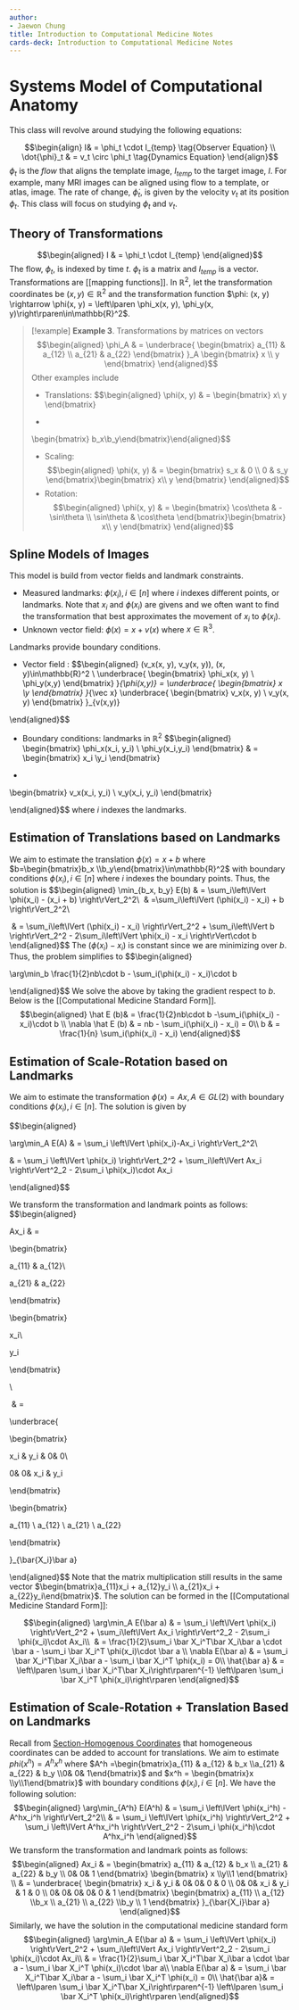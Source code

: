 ```yaml
---
author:
- Jaewon Chung
title: Introduction to Computational Medicine Notes
cards-deck: Introduction to Computational Medicine Notes
---
```

# Systems Model of Computational Anatomy
This class will revolve around studying the following equations:

$$\begin{align}
I& = \phi_t \cdot I_{temp} \tag{Observer Equation} \\
\dot{\phi}_t & = v_t \circ \phi_t \tag{Dynamics Equation}
\end{align}$$
$\phi_t$ is the _flow_ that aligns the template image, $I_{temp}$ to the target image, $I$. For example, many MRI images can be aligned using flow to a template, or atlas, image. The rate of change, $\dot\phi_t$, is given by the velocity $v_t$ at its position $\phi_t$. This class will focus on studying $\phi_t$ and $v_t$.

## Theory of Transformations
$$\begin{aligned}
I & = \phi_t \cdot I_{temp}
\end{aligned}$$
The flow, $\phi_t$, is indexed by time $t$. $\phi_t$ is a matrix and $I_{temp}$ is a vector. Transformations are [[mapping functions]]. In $\mathbb{R}^2$, let the transformation coordinates be $(x, y)\in\mathbb{R}^2$ and the transformation function $\phi: (x, y) \rightarrow \phi(x, y) = \left\lparen \phi_x(x, y), \phi_y(x, y)\right\rparen\in\mathbb{R}^2$.

> [!example]
> **Example 3**. Transformations by matrices on vectors
> $$\begin{aligned}
> \phi_A & = \underbrace{
> \begin{bmatrix}
> a_{11} & a_{12} \\
> a_{21} & a_{22}
> \end{bmatrix}
> }_A
> \begin{bmatrix}
> x \\
> y
> \end{bmatrix}
> \end{aligned}$$
> Other examples include
> - Translations:
> $$\begin{aligned}
>\phi(x, y) & = \begin{bmatrix} x\\ y \end{bmatrix}
>+
>\begin{bmatrix} b_x\\b_y\end{bmatrix}\end{aligned}$$
> - Scaling:
> $$\begin{aligned}
>\phi(x, y) & = \begin{bmatrix}
>s_x & 0 \\ 0 & s_y
> \end{bmatrix}\begin{bmatrix} x\\ y \end{bmatrix}
> \end{aligned}$$
> - Rotation:
> $$\begin{aligned}
>\phi(x, y) & = \begin{bmatrix}
>\cos\theta & -\sin\theta \\ \sin\theta & \cos\theta
>\end{bmatrix}\begin{bmatrix} x\\ y \end{bmatrix}
> \end{aligned}$$ 

## Spline Models of Images
This model is build from vector fields and landmark constraints.
- Measured landmarks: $\phi(x_i), i\in[n]$ where $i$ indexes different points, or landmarks. Note that $x_i$ and $\phi(x_i)$ are givens and we often want to find the transformation that best approximates the movement of $x_i$ to $\phi(x_i)$.
- Unknown vector field: $\phi(x) = x + v(x)$ where $x\in\mathbb{R}^3$.

Landmarks provide boundary conditions.
- Vector field :
$$\begin{aligned}
(v_x(x, y), v_y(x, y)), (x, y)\in\mathbb{R}^2 \\
\underbrace{
\begin{bmatrix}
\phi_x(x, y) \\
\phi_y(x,y)
\end{bmatrix}
}_{\phi(x,y)} =
\underbrace{
\begin{bmatrix}
x \\y
\end{bmatrix}
}_{\vec x}
\underbrace{
\begin{bmatrix}
v_x(x, y) \\ v_y(x, y)
\end{bmatrix}
}_{v(x,y)}

\end{aligned}$$
- Boundary conditions: landmarks in $\mathbb{R}^2$
$$\begin{aligned}
\begin{bmatrix}
\phi_x(x_i, y_i) \\
\phi_y(x_i,y_i)
\end{bmatrix} & =
\begin{bmatrix}
x_i \\y_i
\end{bmatrix}
+
\begin{bmatrix}
v_x(x_i, y_i) \\ v_y(x_i, y_i)
\end{bmatrix}

\end{aligned}$$
where $i$ indexes the landmarks.
## Estimation of Translations based on Landmarks
We aim to estimate the translation $\phi(x) = x+b$ where $b=\begin{bmatrix}b_x \\b_y\end{bmatrix}\in\mathbb{R}^2$ with boundary conditions $\phi(x_i), i\in[n]$ where $i$ indexes the boundary points. Thus, the solution is
$$\begin{aligned}
\min_{b_x, b_y} E(b) & = \sum_i\left\lVert \phi(x_i) - (x_i + b) \right\rVert_2^2\\
 & =\sum_i\left\lVert (\phi(x_i) - x_i) + b \right\rVert_2^2\\

 & = \sum_i\left\lVert (\phi(x_i) - x_i) \right\rVert_2^2 + \sum_i\left\lVert b \right\rVert_2^2 - 2\sum_i\left\lVert \phi(x_i) - x_i \right\rVert\cdot b
\end{aligned}$$
The $(\phi(x_i) - x_i)$ is constant since we are minimizing over $b$. Thus, the problem simplifies to
$$\begin{aligned}

\arg\min_b \frac{1}{2}nb\cdot b - \sum_i(\phi(x_i) - x_i)\cdot b

\end{aligned}$$
We solve the above by taking the gradient respect to $b$. Below is the [[Computational Medicine Standard Form]].
$$\begin{aligned}
\hat E (b)& = \frac{1}{2}nb\cdot b -\sum_i(\phi(x_i) - x_i)\cdot b \\
\nabla \hat E (b) & = nb - \sum_i(\phi(x_i) - x_i) = 0\\
b & = \frac{1}{n} \sum_i(\phi(x_i) - x_i)
\end{aligned}$$

## Estimation of Scale-Rotation based on Landmarks
We aim to estimate the transformation $\phi(x) = Ax, A\in GL(2)$ with boundary conditions $\phi(x_i), i\in[n]$. The solution is given by

$$\begin{aligned}

\arg\min_A E(A) & = \sum_i \left\lVert \phi(x_i)-Ax_i \right\rVert_2^2\\

& = \sum_i \left\lVert \phi(x_i) \right\rVert_2^2 + \sum_i\left\lVert Ax_i \right\rVert^2_2 - 2\sum_i \phi(x_i)\cdot Ax_i

\end{aligned}$$

We transform the transformation and landmark points as follows:
$$\begin{aligned}

Ax_i & =

\begin{bmatrix}

a_{11} & a_{12}\\

a_{21} & a_{22}

\end{bmatrix}



\begin{bmatrix}

x_i\\

y_i

\end{bmatrix}

\\

 & =

\underbrace{

\begin{bmatrix}

x_i & y_i & 0& 0\\

0& 0& x_i & y_i

\end{bmatrix}

\begin{bmatrix}

a_{11} \\ a_{12} \\ a_{21} \\ a_{22}

\end{bmatrix}

}_{\bar{X_i}\bar a}

\end{aligned}$$
Note that the matrix multiplication still results in the same vector $\begin{bmatrix}a_{11}x_i + a_{12}y_i \\ a_{21}x_i + a_{22}y_i\end{bmatrix}$.
The solution can be formed in the [[Computational Medicine Standard Form]]:

$$\begin{aligned}
\arg\min_A E(\bar a) & = \sum_i \left\lVert \phi(x_i) \right\rVert_2^2 + \sum_i\left\lVert Ax_i \right\rVert^2_2 - 2\sum_i \phi(x_i)\cdot Ax_i\\
 & = \frac{1}{2}\sum_i \bar X_i^T\bar X_i\bar a \cdot \bar a - \sum_i \bar X_i^T \phi(x_i)\cdot \bar a \\
\nabla E(\bar a) & =
\sum_i \bar X_i^T\bar X_i\bar a - \sum_i \bar X_i^T \phi(x_i) = 0\\
\hat{\bar a} & =
\left\lparen \sum_i \bar X_i^T\bar X_i\right\rparen^{-1}
\left\lparen \sum_i \bar X_i^T \phi(x_i)\right\rparen
\end{aligned}$$

## Estimation of Scale-Rotation + Translation Based on Landmarks

Recall from [Section-Homogenous Coordinates](#homogeneous-coordinates) that homogeneous coordinates can be added to account for translations. We aim to estimate $phi(x^h) = A^hx^h$ where $A^h =\begin{bmatrix}a_{11} & a_{12} & b_x \\a_{21} & a_{22} & b_y \\0& 0& 1\end{bmatrix}$ and $x^h = \begin{bmatrix}x \\y\\1\end{bmatrix}$
with boundary conditions $\phi(x_i), i\in[n]$. We have the following solution:
$$\begin{aligned}
\arg\min_{A^h} E(A^h) & = \sum_i \left\lVert \phi(x_i^h) - A^hx_i^h \right\rVert_2^2\\
& = \sum_i \left\lVert \phi(x_i^h) \right\rVert_2^2 + \sum_i \left\lVert A^hx_i^h \right\rVert_2^2 - 2\sum_i \phi(x_i^h)\cdot A^hx_i^h
\end{aligned}$$
We transform the transformation and landmark points as follows:
$$\begin{aligned}
Ax_i & =
\begin{bmatrix}
a_{11} & a_{12} & b_x \\
a_{21} & a_{22} & b_y \\
0& 0& 1
\end{bmatrix}
\begin{bmatrix}
x \\y\\1
\end{bmatrix} \\
& =
\underbrace{
\begin{bmatrix}
x_i & y_i & 0& 0& 0 & 0 \\
0& 0& x_i & y_i & 1 & 0 \\
0& 0& 0& 0& 0 & 1
\end{bmatrix}
\begin{bmatrix}
a_{11} \\ a_{12} \\b_x \\ a_{21} \\ a_{22} \\b_y \\ 1
\end{bmatrix}
}_{\bar{X_i}\bar a}
\end{aligned}$$
Similarly, we have the solution in the computational medicine standard form
$$\begin{aligned}
\arg\min_A E(\bar a) & = \sum_i \left\lVert \phi(x_i) \right\rVert_2^2 + \sum_i\left\lVert Ax_i \right\rVert^2_2 - 2\sum_i \phi(x_i)\cdot Ax_i\\
& = \frac{1}{2}\sum_i \bar X_i^T\bar X_i\bar a \cdot \bar a - \sum_i \bar X_i^T \phi(x_i)\cdot \bar a\\
\nabla E(\bar a) & =
\sum_i \bar X_i^T\bar X_i\bar a - \sum_i \bar X_i^T \phi(x_i) = 0\\
\hat{\bar a}& =
\left\lparen \sum_i \bar X_i^T\bar X_i\right\rparen^{-1}
\left\lparen \sum_i \bar X_i^T \phi(x_i)\right\rparen
\end{aligned}$$